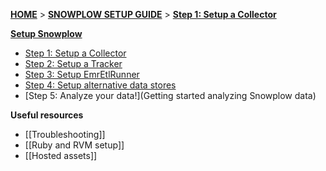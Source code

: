 [**HOME**](Home) > [**SNOWPLOW SETUP GUIDE**](Setting-up-Snowplow) > [**Step 1: Setup a Collector**](setting-up-a-collector)  

[**Setup Snowplow**](Setting-up-Snowplow)  

- [Step 1: Setup a Collector](setting-up-a-collector)  
- [Step 2: Setup a Tracker](setting-up-a-tracker)  
- [Step 3: Setup EmrEtlRunner](setting-up-EmrEtlRunner)  
- [Step 4: Setup alternative data stores](setting-up-alternative-data-stores) 
- [Step 5: Analyze your data!](Getting started analyzing Snowplow data)  

**Useful resources**  

- [[Troubleshooting]]  
- [[Ruby and RVM setup]]  
- [[Hosted assets]]  